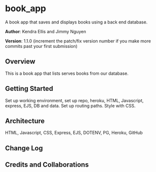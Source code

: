 # book_app
A book app that saves and displays books using a back end database.

**Author**: Kendra Ellis and Jimmy Nguyen

**Version**: 1.1.0 (increment the patch/fix version number if you make more commits past your first submission)

## Overview
<!-- Provide a high level overview of what this application is and why you are building it, beyond the fact that it's an assignment for a Code Fellows 301 class. (i.e. What's your problem domain?) -->
This is a book app that lists serves books from our database.

## Getting Started
<!-- What are the steps that a user must take in order to build this app on their own machine and get it running? -->
Set up working environment, set up repo, heroku, HTML, Javascript, express, EJS, DB and data. Set up routing paths. Style with CSS.

## Architecture
<!-- Provide a detailed description of the application design. What technologies (languages, libraries, etc) you're using, and any other relevant design information. -->
HTML, Javascript, CSS, Express, EJS, DOTENV, PG, Heroku, GitHub


## Change Log
<!-- Use this area to document the iterative changes made to your application as each feature is successfully implemented. Use time stamps. Here's an examples:

01-01-2001 4:59pm - Application now has a fully-functional express server, with GET and POST routes for the book resource.
-->

## Credits and Collaborations
<!-- Give credit (and a link) to other people or resources that helped you build this application. -->